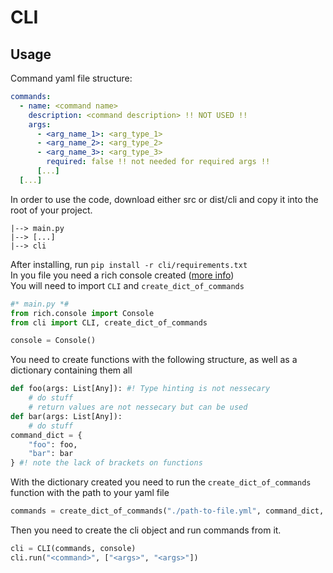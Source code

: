 # CLI
## Usage
Command yaml file structure:
```yaml
commands:
  - name: <command name>
    description: <command description> !! NOT USED !!
    args:
      - <arg_name_1>: <arg_type_1>
      - <arg_name_2>: <arg_type_2>
      - <arg_name_3>: <arg_type_3>
        required: false !! not needed for required args !!
      [...]
  [...]
```
In order to use the code, download either src or dist/cli and copy it into the root of your project.
```
|--> main.py
|--> [...]
|--> cli
```
After installing, run `pip install -r cli/requirements.txt`  
In you file you need a rich console created ([more info](https://rich.readthedocs.io/en/stable/reference/console.html))  
You will need to import `CLI` and `create_dict_of_commands`
```python
#* main.py *#
from rich.console import Console
from cli import CLI, create_dict_of_commands

console = Console()
```
You need to create functions with the following structure, as well as a dictionary containing them all
```python
def foo(args: List[Any]): #! Type hinting is not nessecary
    # do stuff
    # return values are not nessecary but can be used
def bar(args: List[Any]):
    # do stuff
command_dict = {
    "foo": foo,
    "bar": bar
} #! note the lack of brackets on functions
```
With the dictionary created you need to run the `create_dict_of_commands` function with the path to your yaml file
```python
commands = create_dict_of_commands("./path-to-file.yml", command_dict, console)
```
Then you need to create the cli object and run commands from it.
```python
cli = CLI(commands, console)
cli.run("<command>", ["<args>", "<args>"])
```
